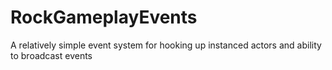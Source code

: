 # RockGameplayEvents
A relatively simple event system for hooking up instanced actors and ability to broadcast events
